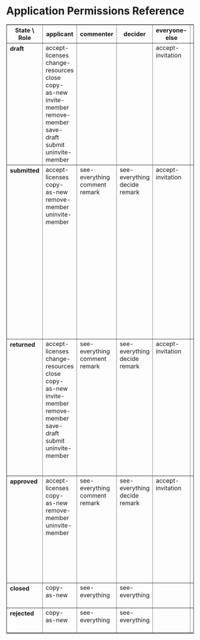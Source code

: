 # Application Permissions Reference

<table border="1">
    <tr>
        <th>State \ Role</th>
        <th>applicant</th>
        <th>commenter</th>
        <th>decider</th>
        <th>everyone-else</th>
        <th>handler</th>
        <th>member</th>
        <th>past-commenter</th>
        <th>past-decider</th>
        <th>reporter</th>
    </tr>
    <tr>
        <th style="text-align: left; vertical-align: top">draft</th>
        <td style="vertical-align: top">
            <div>accept-licenses</div>
            <div>change-resources</div>
            <div>close</div>
            <div>copy-as-new</div>
            <div>invite-member</div>
            <div>remove-member</div>
            <div>save-draft</div>
            <div>submit</div>
            <div>uninvite-member</div>
        </td>
        <td style="vertical-align: top"></td>
        <td style="vertical-align: top"></td>
        <td style="vertical-align: top">
            <div>accept-invitation</div>
        </td>
        <td style="vertical-align: top"></td>
        <td style="vertical-align: top">
            <div>accept-licenses</div>
            <div>copy-as-new</div>
        </td>
        <td style="vertical-align: top"></td>
        <td style="vertical-align: top"></td>
        <td style="vertical-align: top">
            <div>see-everything</div>
            <div>remark</div>
        </td>
    </tr>
    <tr>
        <th style="text-align: left; vertical-align: top">submitted</th>
        <td style="vertical-align: top">
            <div>accept-licenses</div>
            <div>copy-as-new</div>
            <div>remove-member</div>
            <div>uninvite-member</div>
        </td>
        <td style="vertical-align: top">
            <div>see-everything</div>
            <div>comment</div>
            <div>remark</div>
        </td>
        <td style="vertical-align: top">
            <div>see-everything</div>
            <div>decide</div>
            <div>remark</div>
        </td>
        <td style="vertical-align: top">
            <div>accept-invitation</div>
        </td>
        <td style="vertical-align: top">
            <div>see-everything</div>
            <div>add-licenses</div>
            <div>add-member</div>
            <div>approve</div>
            <div>change-resources</div>
            <div>close</div>
            <div>invite-member</div>
            <div>reject</div>
            <div>remark</div>
            <div>remove-member</div>
            <div>request-comment</div>
            <div>request-decision</div>
            <div>return</div>
            <div>uninvite-member</div>
        </td>
        <td style="vertical-align: top">
            <div>accept-licenses</div>
            <div>copy-as-new</div>
        </td>
        <td style="vertical-align: top">
            <div>see-everything</div>
            <div>remark</div>
        </td>
        <td style="vertical-align: top">
            <div>see-everything</div>
            <div>remark</div>
        </td>
        <td style="vertical-align: top">
            <div>see-everything</div>
            <div>remark</div>
        </td>
    </tr>
    <tr>
        <th style="text-align: left; vertical-align: top">returned</th>
        <td style="vertical-align: top">
            <div>accept-licenses</div>
            <div>change-resources</div>
            <div>close</div>
            <div>copy-as-new</div>
            <div>invite-member</div>
            <div>remove-member</div>
            <div>save-draft</div>
            <div>submit</div>
            <div>uninvite-member</div>
        </td>
        <td style="vertical-align: top">
            <div>see-everything</div>
            <div>comment</div>
            <div>remark</div>
        </td>
        <td style="vertical-align: top">
            <div>see-everything</div>
            <div>decide</div>
            <div>remark</div>
        </td>
        <td style="vertical-align: top">
            <div>accept-invitation</div>
        </td>
        <td style="vertical-align: top">
            <div>see-everything</div>
            <div>add-licenses</div>
            <div>add-member</div>
            <div>change-resources</div>
            <div>close</div>
            <div>invite-member</div>
            <div>remark</div>
            <div>remove-member</div>
            <div>request-comment</div>
            <div>uninvite-member</div>
        </td>
        <td style="vertical-align: top">
            <div>accept-licenses</div>
            <div>copy-as-new</div>
        </td>
        <td style="vertical-align: top">
            <div>see-everything</div>
            <div>remark</div>
        </td>
        <td style="vertical-align: top">
            <div>see-everything</div>
            <div>remark</div>
        </td>
        <td style="vertical-align: top">
            <div>see-everything</div>
            <div>remark</div>
        </td>
    </tr>
    <tr>
        <th style="text-align: left; vertical-align: top">approved</th>
        <td style="vertical-align: top">
            <div>accept-licenses</div>
            <div>copy-as-new</div>
            <div>remove-member</div>
            <div>uninvite-member</div>
        </td>
        <td style="vertical-align: top">
            <div>see-everything</div>
            <div>comment</div>
            <div>remark</div>
        </td>
        <td style="vertical-align: top">
            <div>see-everything</div>
            <div>decide</div>
            <div>remark</div>
        </td>
        <td style="vertical-align: top">
            <div>accept-invitation</div>
        </td>
        <td style="vertical-align: top">
            <div>see-everything</div>
            <div>add-member</div>
            <div>change-resources</div>
            <div>close</div>
            <div>invite-member</div>
            <div>remark</div>
            <div>remove-member</div>
            <div>uninvite-member</div>
        </td>
        <td style="vertical-align: top">
            <div>accept-licenses</div>
            <div>copy-as-new</div>
        </td>
        <td style="vertical-align: top">
            <div>see-everything</div>
            <div>remark</div>
        </td>
        <td style="vertical-align: top">
            <div>see-everything</div>
            <div>remark</div>
        </td>
        <td style="vertical-align: top">
            <div>see-everything</div>
            <div>remark</div>
        </td>
    </tr>
    <tr>
        <th style="text-align: left; vertical-align: top">closed</th>
        <td style="vertical-align: top">
            <div>copy-as-new</div>
        </td>
        <td style="vertical-align: top">
            <div>see-everything</div>
        </td>
        <td style="vertical-align: top">
            <div>see-everything</div>
        </td>
        <td style="vertical-align: top"></td>
        <td style="vertical-align: top">
            <div>see-everything</div>
        </td>
        <td style="vertical-align: top">
            <div>copy-as-new</div>
        </td>
        <td style="vertical-align: top">
            <div>see-everything</div>
            <div>remark</div>
        </td>
        <td style="vertical-align: top">
            <div>see-everything</div>
            <div>remark</div>
        </td>
        <td style="vertical-align: top">
            <div>see-everything</div>
            <div>remark</div>
        </td>
    </tr>
    <tr>
        <th style="text-align: left; vertical-align: top">rejected</th>
        <td style="vertical-align: top">
            <div>copy-as-new</div>
        </td>
        <td style="vertical-align: top">
            <div>see-everything</div>
        </td>
        <td style="vertical-align: top">
            <div>see-everything</div>
        </td>
        <td style="vertical-align: top"></td>
        <td style="vertical-align: top">
            <div>see-everything</div>
        </td>
        <td style="vertical-align: top">
            <div>copy-as-new</div>
        </td>
        <td style="vertical-align: top">
            <div>see-everything</div>
            <div>remark</div>
        </td>
        <td style="vertical-align: top">
            <div>see-everything</div>
            <div>remark</div>
        </td>
        <td style="vertical-align: top">
            <div>see-everything</div>
            <div>remark</div>
        </td>
    </tr>
</table>